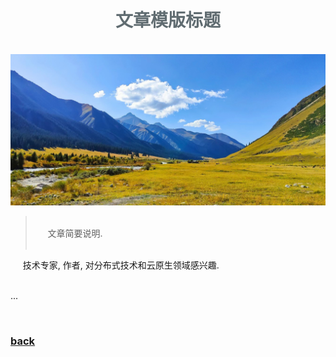 <script>
var pageHeader=document.getElementsByClassName("page-header")[0].innerHTML;
 pageHeader="<center><img style='border-radius: 50% !important;' src='https://avatars.githubusercontent.com/u/88264073?s=400&amp;u=63e618520a5b6aa87636714e69f8228374c4e9b1&amp;v=4' width='200' height='200' alt='@anigkus' title='Github of Anigkus' ></center>"+pageHeader;
document.getElementsByClassName("page-header")[0].innerHTML=pageHeader;
</script>

<h1 style="color:#606c71;text-align:center;" id="h1">文章模版标题</h1><br/>

[<h1 style="color:#606c71;text-align:center;" >Anigkus github article template title</h1><br/>]:#

<center>
<img src="../assets/images/figure-1.jpeg" alt="Anigkus github article template title" title="Github of Anigkus" >
</center>

> <br/>&nbsp;&nbsp;&nbsp;&nbsp; 文章简要说明.<br/>
> <br/>

[> <br/>&nbsp;&nbsp;&nbsp;&nbsp; Some general notes on article.<br/>]:#
[> <br/>]:#

&nbsp;&nbsp;&nbsp;&nbsp; 技术专家, 作者, 对分布式技术和云原生领域感兴趣.<br/><br/>

[&nbsp;&nbsp;&nbsp;&nbsp; Technologist, Author, Interested in Distributed Technology and Cloud Native Fields.<br/><br/>]:#

...


<br>

### [back](./)
